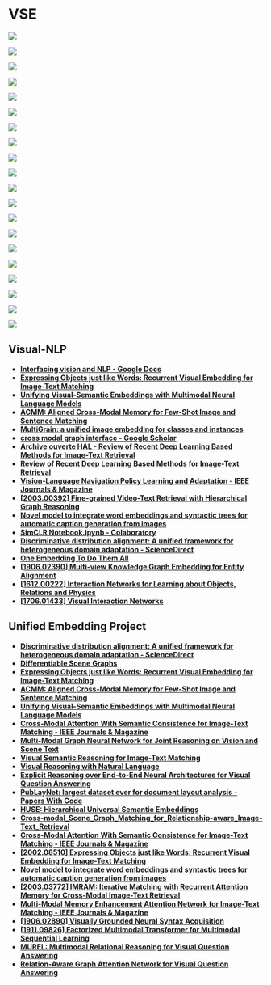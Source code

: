 # VSE

![](<images/2020-07-24-01-01-21 (1).png>)

![](images/2020-07-24-01-01-39.png)

![](<images/2020-07-24-01-01-59 (1).png>)

![](<images/2020-07-24-01-02-13 (1).png>)

![](images/2020-07-24-01-02-27.png)

![](<images/2020-07-24-01-02-50 (1).png>)

![](<images/2020-07-24-01-02-59 (1).png>)

![](<images/2020-07-24-01-04-26 (1).png>)

![](<images/2020-07-24-01-04-46 (1).png>)

![](images/2020-07-24-01-05-03.png)

![](images/2020-07-24-01-05-22.png)

![](<images/2020-07-24-01-06-46 (1).png>)

![](images/2020-07-24-01-07-02.png)

![](images/2020-07-24-01-07-48.png)

![](images/2020-07-24-01-08-05.png)

![](<images/2020-07-24-01-08-23 (1).png>)

![](images/2020-07-24-01-08-45.png)

![](images/2020-07-24-01-08-56.png)

![](images/2020-07-24-01-09-10.png)

![](<images/2020-07-24-01-09-32 (1).png>)

## Visual-NLP

* [**Interfacing vision and NLP - Google Docs**](https://docs.google.com/document/d/1MfQG6LdutZdOhELpfQSkMuxVMxsEUYtSQ7nS5WToyCU/edit?ts=5e7ca588)
* [**Expressing Objects just like Words: Recurrent Visual Embedding for Image-Text Matching**](https://arxiv.org/abs/2002.08510.pdf)
* [**Unifying Visual-Semantic Embeddings with Multimodal Neural Language Models**](https://arxiv.org/abs/1411.2539.pdf)
* [**ACMM: Aligned Cross-Modal Memory for Few-Shot Image and Sentence Matching**](http://openaccess.thecvf.com/content\_ICCV\_2019/papers/Huang\_ACMM\_Aligned\_Cross-Modal\_Memory\_for\_Few-Shot\_Image\_and\_Sentence\_Matching\_ICCV\_2019\_paper.pdf)
* [**MultiGrain: a unified image embedding for classes and instances**](https://arxiv.org/abs/1902.05509.pdf)
* [**cross modal graph interface - Google Scholar**](https://scholar.google.com/scholar?start=20\&q=cross+modal+graph+interface\&hl=en\&as\_sdt=0,5\&as\_ylo=2020)
* [**Archive ouverte HAL - Review of Recent Deep Learning Based Methods for Image-Text Retrieval**](https://hal.archives-ouvertes.fr/hal-02480975/)
* [**Review of Recent Deep Learning Based Methods for Image-Text Retrieval**](https://hal.archives-ouvertes.fr/hal-02480975/document)
* [**Vision-Language Navigation Policy Learning and Adaptation - IEEE Journals & Magazine**](https://ieeexplore.ieee.org/abstract/document/8986691)
* [**\[2003.00392\] Fine-grained Video-Text Retrieval with Hierarchical Graph Reasoning**](https://arxiv.org/abs/2003.00392)
* [**Novel model to integrate word embeddings and syntactic trees for automatic caption generation from images**](https://link.springer.com/content/pdf/10.1007/s00500-019-03973-w.pdf)
* [**SimCLR Notebook.ipynb - Colaboratory**](https://colab.research.google.com/drive/1ObAYvVKQjMG5nd2wIno7j2y\_X91E9IrX#scrollTo=u067AY93zh-k\&forceEdit=true\&sandboxMode=true)
* [**Discriminative distribution alignment: A unified framework for heterogeneous domain adaptation - ScienceDirect**](https://www.sciencedirect.com/science/article/abs/pii/S0031320319304650)
* [**One Embedding To Do Them All**](https://arxiv.org/abs/1906.12120.pdf)
* [**\[1906.02390\] Multi-view Knowledge Graph Embedding for Entity Alignment**](https://arxiv.org/abs/1906.02390)
* [**\[1612.00222\] Interaction Networks for Learning about Objects, Relations and Physics**](https://arxiv.org/abs/1612.00222)
* [**\[1706.01433\] Visual Interaction Networks**](https://arxiv.org/abs/1706.01433)

## Unified Embedding Project

* [**Discriminative distribution alignment: A unified framework for heterogeneous domain adaptation - ScienceDirect**](https://www.sciencedirect.com/science/article/abs/pii/S0031320319304650)
* [**Differentiable Scene Graphs**](http://openaccess.thecvf.com/content\_WACV\_2020/papers/Raboh\_Differentiable\_Scene\_Graphs\_WACV\_2020\_paper.pdf)
* [**Expressing Objects just like Words: Recurrent Visual Embedding for Image-Text Matching**](https://arxiv.org/abs/2002.08510.pdf)
* [**ACMM: Aligned Cross-Modal Memory for Few-Shot Image and Sentence Matching**](http://openaccess.thecvf.com/content\_ICCV\_2019/papers/Huang\_ACMM\_Aligned\_Cross-Modal\_Memory\_for\_Few-Shot\_Image\_and\_Sentence\_Matching\_ICCV\_2019\_paper.pdf)
* [**Unifying Visual-Semantic Embeddings with Multimodal Neural Language Models**](https://arxiv.org/abs/1411.2539.pdf)
* [**Cross-Modal Attention With Semantic Consistence for Image-Text Matching - IEEE Journals & Magazine**](https://ieeexplore.ieee.org/abstract/document/8994196)
* [**Multi-Modal Graph Neural Network for Joint Reasoning on Vision and Scene Text**](https://arxiv.org/abs/2003.13962.pdf)
* [**Visual Semantic Reasoning for Image-Text Matching**](http://openaccess.thecvf.com/content\_ICCV\_2019/papers/Li\_Visual\_Semantic\_Reasoning\_for\_Image-Text\_Matching\_ICCV\_2019\_paper.pdf)
* [**Visual Reasoning with Natural Language**](https://arxiv.org/abs/1710.00453.pdf)
* [**Explicit Reasoning over End-to-End Neural Architectures for Visual Question Answering**](https://arxiv.org/abs/1803.08896.pdf)
* [**PubLayNet: largest dataset ever for document layout analysis - Papers With Code**](https://paperswithcode.com/paper/190807836)
* [**HUSE: Hierarchical Universal Semantic Embeddings**](https://arxiv.org/abs/1911.05978v1.pdf)
* [**Cross-modal\_Scene\_Graph\_Matching\_for\_Relationship-aware\_Image-Text\_Retrieval**](http://openaccess.thecvf.com/content\_WACV\_2020/html/Wang\_Cross-modal\_Scene\_Graph\_Matching\_for\_Relationship-aware\_Image-Text\_Retrieval\_WACV\_2020\_paper.html)
* [**Cross-Modal Attention With Semantic Consistence for Image-Text Matching - IEEE Journals & Magazine**](https://ieeexplore.ieee.org/abstract/document/8994196)
* [**\[2002.08510\] Expressing Objects just like Words: Recurrent Visual Embedding for Image-Text Matching**](https://arxiv.org/abs/2002.08510)
* [**Novel model to integrate word embeddings and syntactic trees for automatic caption generation from images**](https://link.springer.com/article/10.1007/s00500-019-03973-w)
* [**\[2003.03772\] IMRAM: Iterative Matching with Recurrent Attention Memory for Cross-Modal Image-Text Retrieval**](https://arxiv.org/abs/2003.03772)
* [**Multi-Modal Memory Enhancement Attention Network for Image-Text Matching - IEEE Journals & Magazine**](https://ieeexplore.ieee.org/abstract/document/9006782)
* [**\[1906.02890\] Visually Grounded Neural Syntax Acquisition**](https://arxiv.org/abs/1906.02890)
* [**\[1911.09826\] Factorized Multimodal Transformer for Multimodal Sequential Learning**](https://arxiv.org/abs/1911.09826)
* [**MUREL: Multimodal Relational Reasoning for Visual Question Answering**](https://arxiv.org/abs/1902.09487.pdf)
* [**Relation-Aware Graph Attention Network for Visual Question Answering**](https://arxiv.org/abs/1903.12314.pdf)
